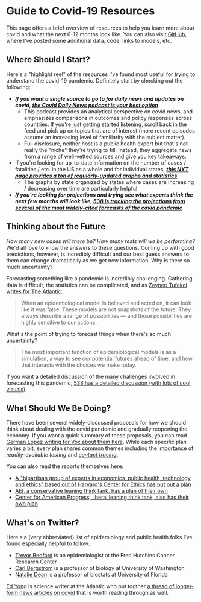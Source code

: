 # Guide to Covid-19 Resources

This page offers a brief overview of resources to help you learn more about covid and what the next 6-12 months look like. You can also visit [GitHub](https://github.com/mackaytc/covid-resources), where I've posted some additional data, code, links to models, etc. 

## Where Should I Start? 

Here's a "highlight reel" of the resources I've found most useful for trying to understand the covid-19 pandemic. Definitely start by checking out the following:
 * ___If you want a single source to go to for daily news and updates on covid,  [the Covid Daily News podcast is your best option](https://omny.fm/shows/the-coronavirus-daily-podcast-the-most-important-n)___
    *  This podcast provides an analytical perspective on covid news, and emphasizes comparisons in outcomes and policy responses across countries. If you're just getting started listening, scroll back in the feed and pick up on topics that are of interest (more recent episodes assume an increasing level of familiarity with the subject matter).
    * Full disclosure, neither host is a public health expert but that's not really the "niche" they're trying to fill. Instead, they aggregate news from a range of well-vetted sources and give you key takeaways.
 * If you're looking for up-to-date information on the number of cases / fatalities / etc. in the US as a whole and for individual states, ___[this NYT page provides a ton of regularly-updated graphs and statistics](https://www.nytimes.com/interactive/2020/us/coronavirus-us-cases.html)___
    * The graphs by state organized by states where cases are increasing / decreasing over time are particularly helpful
 * ___If you're looking for projections and trying see what experts think the next few months will look like, [538 is tracking the projections from several of the most widely-cited forecasts of the covid pandemic](https://projects.fivethirtyeight.com/covid-forecasts)___

## Thinking about the Future

_How many new cases will there be? How many tests will we be performing?_ We'd all love to know the answers to these questions. Coming up with good predictions, however, is incredibly difficult and our best guess answers to them can change dramatically as we get new information. Why is there so much uncertainty?

Forecasting something like a pandemic is incredibly challenging. Gathering data is difficult, the statistics can be complicated, and as [Zeynep Tufekci writes for The Atlantic:](https://www.theatlantic.com/technology/archive/2020/04/coronavirus-models-arent-supposed-be-right/609271/)

> When an epidemiological model is believed and acted on, it can look like it was false. These models are not snapshots of the future. They always describe a range of possibilities — and those possibilities are highly sensitive to our actions. 

What's the point of trying to forecast things when there's so much uncertainty?

> The most important function of epidemiological models is as a simulation, a way to see our potential futures ahead of time, and how that interacts with the choices we make today. 

If you want a detailed discussion of the many challenges involved in forecasting this pandemic, [538 has a detailed discussion (with lots of cool visuals)](https://fivethirtyeight.com/features/why-its-so-freaking-hard-to-make-a-good-covid-19-model/). 

## What Should We Be Doing?

There have been several widely-discussed proposals for how we should think about dealing with the covid pandemic and gradually reopening the economy. If you want a quick summary of these proposals, you can read [German Lopez writing for Vox about them here](https://www.vox.com/2020/4/14/21218074/coronavirus-plans-social-distancing-end-reopen-economy). While each specific plan varies a bit, every plan shares common themes including the importance of _readily-available testing_ and [_contact tracing_](https://www.vox.com/2020/5/4/21242825/coronavirus-covid-19-contact-tracing-jobs-apps).

You can also read the reports themselves here:
 * [A "bipartisan group of experts in economics, public health, technology and ethics" based out of Harvard's Center for Ethics has put out a plan](https://ethics.harvard.edu/covid-19-response)
 * [AEI, a conservative leaning think tank, has a plan of their own](https://www.aei.org/research-products/report/national-coronavirus-response-a-road-map-to-reopening/)
 * [Center for American Progress, liberal leaning think tank, also has their own plan](https://www.americanprogress.org/issues/healthcare/news/2020/04/03/482613/national-state-plan-end-coronavirus-crisis/)

## What's on Twitter?

Here's a (very abbreviated) list of epidemiology and public health folks I've found especially helpful to follow:
 * [Trevor Bedford](https://twitter.com/trvrb) is an epidemiologist at the Fred Hutchins Cancer Research Center
 * [Carl Bergstrom](https://twitter.com/CT_Bergstrom) is a professor of biology at University of Washington
 * [Natalie Dean](https://twitter.com/nataliexdean) is a professor of biostats at University of Florida
 
[Ed Yong](https://twitter.com/edyong209) is science writer at the Atlantic who put togther [a thread of longer-form news articles on covid](https://twitter.com/edyong209/status/1256303440243933184?s=21) that is worth reading through as well.




